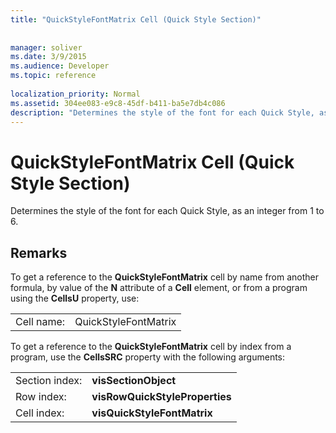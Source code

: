 ```yaml
---
title: "QuickStyleFontMatrix Cell (Quick Style Section)"
 
 
manager: soliver
ms.date: 3/9/2015
ms.audience: Developer
ms.topic: reference
 
localization_priority: Normal
ms.assetid: 304ee083-e9c8-45df-b411-ba5e7db4c086
description: "Determines the style of the font for each Quick Style, as an integer from 1 to 6."
---
```


# QuickStyleFontMatrix Cell (Quick Style Section)

Determines the style of the font for each Quick Style, as an integer from 1 to 6.
  
## Remarks

To get a reference to the **QuickStyleFontMatrix** cell by name from another formula, by value of the **N** attribute of a **Cell** element, or from a program using the **CellsU** property, use: 
  
|||
|:-----|:-----|
| Cell name:  <br/> | QuickStyleFontMatrix  <br/> |
   
To get a reference to the **QuickStyleFontMatrix** cell by index from a program, use the **CellsSRC** property with the following arguments: 
  
|||
|:-----|:-----|
| Section index:  <br/> |**visSectionObject** <br/> |
| Row index:  <br/> |**visRowQuickStyleProperties** <br/> |
| Cell index:  <br/> |**visQuickStyleFontMatrix** <br/> |
   

